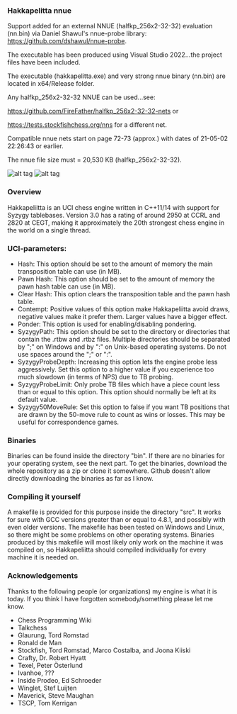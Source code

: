 ### Hakkapelitta nnue

Support added for an external NNUE (halfkp_256x2-32-32) evaluation (nn.bin) via Daniel Shawul's nnue-probe library: https://github.com/dshawul/nnue-probe.

The executable has been produced using Visual Studio 2022...the project files have been included.

The executable (hakkapelitta.exe) and very strong nnue binary (nn.bin) are located in x64/Release folder.

Any halfkp_256x2-32-32 NNUE can be used...see:

https://github.com/FireFather/halfkp_256x2-32-32-nets or

https://tests.stockfishchess.org/nns for a different net.

Compatible nnue nets start on page 72-73 (approx.) with dates of 21-05-02 22:26:43 or earlier.

The nnue file size must = 20,530 KB (halfkp_256x2-32-32).

![alt tag](https://raw.githubusercontent.com/FireFather/fire-NN/master/logos/hakkapeliitta-1.bmp)
![alt tag](https://raw.githubusercontent.com/FireFather/fire-NN/master/logos/hakkapeliitta-2.bmp)

### Overview

Hakkapeliitta is an UCI chess engine written in C++11/14 with support for Syzygy tablebases. Version 3.0 has a rating of around 2950 at CCRL and 2820 at CEGT, making it approximately the 20th strongest chess engine in the world on a single thread. 

### UCI-parameters:

 - Hash: This option should be set to the amount of memory the main transposition table can use (in MB).
 - Pawn Hash: This option should be set to the amount of memory the pawn hash table can use (in MB).
 - Clear Hash: This option clears the transposition table and the pawn hash table.
 - Contempt: Positive values of this option make Hakkapeliitta avoid draws, negative values make it prefer them. Larger values have a bigger effect.
 - Ponder: This option is used for enabling/disabling pondering.
 - SyzygyPath: This option should be set to the directory or directories that contain the .rtbw and .rtbz files. Multiple directories should be separated by ";" on Windows and by ":" on Unix-based operating systems. Do not use spaces around the ";" or ":".
 - SyzygyProbeDepth: Increasing this option lets the engine probe less aggressively. Set this option to a higher value if you experience too much slowdown (in terms of NPS) due to TB probing.
 - SyzygyProbeLimit: Only probe TB files which have a piece count less than or equal to this option. This option should normally be left at its default value.
 - Syzygy50MoveRule: Set this option to false if you want TB positions that are drawn by the 50-move rule to count as wins or losses. This may be useful for correspondence games. 
 
### Binaries

Binaries can be found inside the directory "bin". If there are no binaries for your operating system, see the next part. To get the binaries, download the whole repository as a zip or clone it somewhere. Github doesn't allow directly downloading the binaries as far as I know.

### Compiling it yourself

A makefile is provided for this purpose inside the directory "src". It works for sure with GCC versions greater than or equal to 4.8.1, and possibly with even older versions.
The makefile has been tested on Windows and Linux, so there might be some problems on other operating systems.
Binaries produced by this makefile will most likely only work on the machine it was compiled on, so Hakkapeliitta should compiled individually for every machine it is needed on.

### Acknowledgements	

Thanks to the following people (or organizations) my engine is what it is today.
If you think I have forgotten somebody/something please let me know.

 - Chess Programming Wiki
 - Talkchess
 - Glaurung, Tord Romstad
 - Ronald de Man 
 - Stockfish, Tord Romstad, Marco Costalba, and Joona Kiiski
 - Crafty, Dr. Robert Hyatt
 - Texel, Peter Österlund
 - Ivanhoe, ??? 
 - Inside Prodeo, Ed Schroeder
 - Winglet, Stef Luijten
 - Maverick, Steve Maughan
 - TSCP, Tom Kerrigan 
